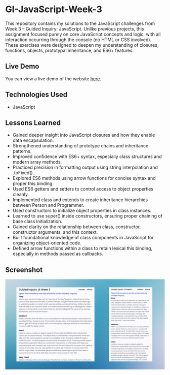 # GI-JavaScript-Week-3

This repository contains my solutions to the JavaScript challenges from Week 3 – Guided Inquiry: JavaScript. Unlike previous projects, this assignment focused purely on core JavaScript concepts and logic, with all interaction occurring through the console (no HTML or CSS involved). These exercises were designed to deepen my understanding of closures, functions, objects, prototypal inheritance, and ES6+ features.

## Live Demo

You can view a live demo of the website [here](https://gi-java-script-week-3.vercel.app/).

## Technologies Used

-   JavaScript

## Lessons Learned

-   Gained deeper insight into JavaScript closures and how they enable data encapsulation.
-   Strengthened understanding of prototype chains and inheritance patterns.
-   Improved confidence with ES6+ syntax, especially class structures and modern array methods.
-   Practiced precision in formatting output using string interpolation and .toFixed().
-   Explored ES6 methods using arrow functions for concise syntax and proper this binding.
-   Used ES6 getters and setters to control access to object properties cleanly.
-   Implemented class and extends to create inheritance hierarchies between Person and Programmer.
-   Used constructors to initialize object properties in class instances.
-   Learned to use super() inside constructors, ensuring proper chaining of base class initialization.
-   Gained clarity on the relationship between class, constructor, constructor arguments, and this context.
-   Built foundational knowledge of class components in JavaScript for organizing object-oriented code.
-   Defined arrow functions within a class to retain lexical this binding, especially in methods passed as callbacks.

## Screenshot

![Screenshot 1](/images/preview.png)
